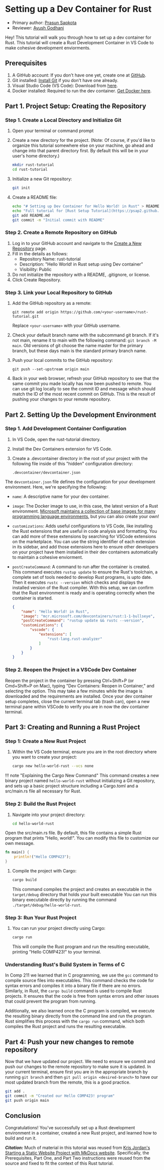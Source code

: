 # **Setting up a Dev Container for Rust**

* Primary author: [Prasun Sapkota](https://github.com/psap2)
* Reviewer: [Ayush Godhani](https://github.com/avgod07)

Hey! This tutorial will walk you through how to set up a dev container for Rust. This tutorial will create a Rust Development Container in VS Code to make cohesive development enviorments.

## **Prerequisites**
1. A GitHub account: If you don't have one yet, create one at [GitHub](https://github.com).
1. Git installed: [Install Git](https://git-scm.com) if you don't have one already.
1. Visual Studio Code (VS Code): Download from [here](https://code.visualstudio.com).
1. Docker installed: Required to run the dev container. [Get Docker here](https://www.docker.com).

## Part 1. Project Setup: Creating the Repository
### Step 1. Create a Local Directory and Initialize Git

1. Open your terminal or command prompt
1. Create a new directory for the project. (Note: Of course, if you'd like to organize this tutorial somewhere else on your machine, go ahead and change into that parent directory first. By default this will be in your user's home directory.)

    ```bash
    mkdir rust-tutorial
    cd rust-tutorial
    ```

1. Initialize a new Git repository:
    ```bash
    git init
    ```

1. Create a README file:
    ```bash
    echo "# Setting up Dev Container for Hello World! in Rust" > README.md
    echo "Full tutorial for [Rust Setup Tutorial](https://psap2.github.io/comp423-course-notes/tutorials/rust-setup/)." >> README.md
    git add README.md
    git commit -m "Initial commit with README"    
    ```

### Step 2. Create a Remote Repository on GitHub

1. Log in to your GitHub account and navigate to the [Create a New Repository](https://github.com/new) page.
1. Fill in the details as follows:
    * Repository Name: rust-tutorial
    * Description: "Hello World! in Rust setup using Dev container"
    * Visibility: Public
1. Do not initialize the repository with a README, .gitignore, or license.
1. Click Create Repository.

### Step 3. Link your Local Repository to GitHub
1. Add the GitHub repository as a remote:
    ```
    git remote add origin https://github.com/<your-username>/rust-tutorial.git
    ```
    Replace `<your-username>` with your GitHub username.

1. Check your default branch name with the subcommand git branch. If it's not main, rename it to main with the following command: `git branch -M main`. Old versions of git choose the name master for the primary branch, but these days main is the standard primary branch name.

1. Push your local commits to the GitHub repository:

    ```
    git push --set-upstream origin main
    ```

1. Back in your web browser, refresh your GitHub repository to see that the same commit you made locally has now been pushed to remote. You can use git log locally to see the commit ID and message which should match the ID of the most recent commit on GitHub. This is the result of pushing your changes to your remote repository.

## Part 2. Setting Up the Development Environment
### Step 1. Add Development Container Configuration
1. In VS Code, open the rust-tutorial directory.
1. Install the Dev Containers extension for VS Code.
1. Create a .devcontainer directory in the root of your project with the following file inside of this "hidden" configuration directory:

    `.devcontainer/devcontainer.json`

The `devcontainer.json` file defines the configuration for your development environment. Here, we're specifying the following:

* `name`: A descriptive name for your dev container.
* `image`: The Docker image to use, in this case, the latest version of a Rust environment. [Microsoft maintains a collection of base images for many programming language environments](https://hub.docker.com/r/microsoft/vscode-devcontainers), but you can also create your own!
* `customizations`: Adds useful configurations to VS Code, like installing the Rust extensions that are useful in code analysis and formatting. You can add more of these extensions by searching for VSCode extensions on the marketplace. You can use the string identifier of each extension in its sidebar, and add those extensions here to ensure other developers on your project have them installed in their dev containers automatically to maintain a cohesive enviorment.
* `postCreateCommand`: A command to run after the container is created. This command executes `rustup update` to ensure the Rust's toolchain, a complete set of tools needed to develop Rust programs, is upto date. Then it executes `rustc --version` which checks and displays the installed version of the Rust compiler. With this setup, we can confirm that the Rust environment is ready and is operating correctly when the container is started.

    ```json
    {
        "name": "Hello World! in Rust",
        "image": "mcr.microsoft.com/devcontainers/rust:1-1-bullseye",
        "postCreateCommand": "rustup update && rustc --version",
        "customizations": {
            "vscode": {
                "extensions": [
                    "rust-lang.rust-analyzer"
                ]
		    }
	    }
    }
    ```

### Step 2. Reopen the Project in a VSCode Dev Container
Reopen the project in the container by pressing Ctrl+Shift+P (or Cmd+Shift+P on Mac), typing "Dev Containers: Reopen in Container," and selecting the option. This may take a few minutes while the image is downloaded and the requirements are installed.
Once your dev container setup completes, close the current terminal tab (trash can), open a new terminal pane within VSCode to verify you are in now the dev container terminal.

## Part 3: Creating and Running a Rust Project
### Step 1: Create a New Rust Project
1. Within the VS Code terminal, ensure you are in the root directory where you want to create your project:
    ```bash
    cargo new hello-world-rust --vcs none
    ```
!!! note "Explaining the Cargo New Command"
    This command creates a new binary project named `hello-world-rust` without initializing a Git repository, and sets up a basic project structure including a Cargo.toml and a src/main.rs file all necessary for Rust.

### Step 2: Build the Rust Project
1. Navigate into your project directory:
    ```bash
    cd hello-world-rust
    ```
    
Open the src/main.rs file. By default, this file contains a simple Rust program that prints "Hello, world!". You can modify this file to customize our own message. 

```rust
fn main() {
    println!("Hello COMP423");
}
```

1. Compile the project with Cargo:
    ```rust
    cargo build
    ```
   This command compiles the project and creates an executable in the `target/debug` directory that holds your built executable
   You can run this binary executable directly by running the command `./target/debug/hello-world-rust`.

### Step 3: Run Your Rust Project
1. You can run your project directly using Cargo:
    ```rust
    cargo run
    ```
   This will compile the Rust program and run the resulting executable, printing "Hello COMP423!" to your terminal.

### Understanding Rust's Build System in Terms of C

In Comp 211 we learned that in C programming, we use the `gcc` command to compile source files into executables. This command checks the code for syntax errors and compiles it into a binary file if there are no errors. Similarly, in Rust, the `cargo build` command is used to compile Rust projects. It ensures that the code is free from syntax errors and other issues that could prevent the program from running.

Additionally, we also learned once the C program is compiled, we execute the resulting binary directly from the command line and run the program. Rust simplifies this process with the `cargo run` command, which both compiles the Rust project and runs the resulting executable. 

## Part 4: Push your new changes to remote repository

Now that we have updated our project. We need to ensure we commit and push our changes to the remote repository to make sure it is updated.
In your current terminal, ensure first you are in the appropriate branch by running `git branch` and then `git pull origin <desired-branch>`
to have our most updated branch from the remote, this is a good practice. 

```bash
git add . 
git commit -m "Created our Hello COMP423! program"
git push origin main 
```

## Conclusion
Congratulations! You've successfully set up a Rust development environment in a container, created a new Rust project, and learned how to build and run it.


***Citation:*** Much of material in this tutorial was reused from [Kris Jordan's Starting a Static Website Project with MkDocs website](https://comp423-25s.github.io/resources/MkDocs/tutorial/#step-2-add-requirementstxt-python-dependency-configuration). Specifically, the Prerequisites, Part One, and Part Two instructions were reused from the source and fixed to fit the context of this Rust tutorial.